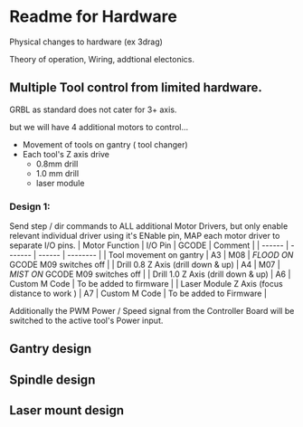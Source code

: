 # Readme for Hardware

Physical changes to hardware (ex 3drag)

Theory of operation, Wiring, addtional electonics.

## Multiple Tool control from limited hardware.

GRBL as standard does not cater for 3+ axis.

but we will have 4 additional motors to control...

- Movement of tools on gantry ( tool changer)
- Each tool's Z axis drive
    - 0.8mm drill
    - 1.0 mm drill
    - laser module

### Design 1:
Send step / dir commands to ALL additional Motor Drivers, but only enable relevant individual driver using it's ENable pin,  MAP each motor driver to separate I/O pins.
| Motor Function | I/O Pin | GCODE | Comment |
| ------ | ------- | ------ | -------- |
| Tool movement on gantry | A3 | M08 | *FLOOD ON*  GCODE M09 switches off |
| Drill 0.8 Z Axis (drill down & up) | A4 | M07 | *MIST ON*   GCODE M09 switches off |
| Drill 1.0 Z Axis (drill down & up) | A6 | Custom M Code | To be added to firmware |
| Laser Module Z Axis (focus distance to work ) | A7 | Custom M Code | To be added to Firmware |

Additionally the PWM Power  / Speed signal from the Controller Board will be switched to the active tool's Power input.


## Gantry design


## Spindle design

## Laser mount design